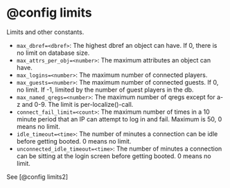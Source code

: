 # @config limits
Limits and other constants.

- `max_dbref=<dbref>`: The highest dbref an object can have. If 0, there is no limit on database size.
- `max_attrs_per_obj=<number>`: The maximum attributes an object can have.
- `max_logins=<number>`: The maximum number of connected players.
- `max_guests=<number>`: The maximum number of connected guests. If 0, no limit. If -1, limited by the number of guest players in the db.
- `max_named_qregs=<number>`: The maximum number of qregs except for a-z and 0-9. The limit is per-localize()-call.
- `connect_fail_limit=<count>`: The maximum number of times in a 10 minute period that an IP can attempt to log in and fail. Maximum is 50, 0 means no limit.
- `idle_timeout=<time>`: The number of minutes a connection can be idle before getting booted. 0 means no limit.
- `unconnected_idle_timeout=<time>`: The number of minutes a connection can be sitting at the login screen before getting booted. 0 means no limit.

See [@config limits2]



